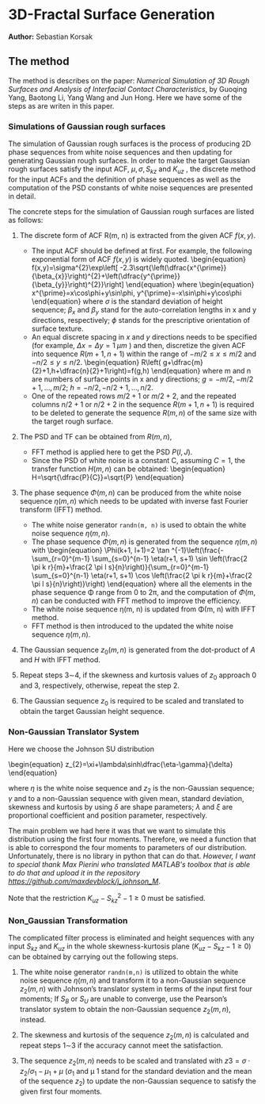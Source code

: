 # 3D-Fractal Surface Generation

**Author:** Sebastian Korsak

## The method
The method is describes on the paper: *Numerical Simulation of 3D Rough Surfaces and Analysis
of Interfacial Contact Characteristics*, by Guoqing Yang, Baotong Li, Yang Wang and Jun Hong. Here we have some of the steps as are writen in this paper.

### Simulations of Gaussian rough surfaces
The simulation of Gaussian rough surfaces is the process of producing 2D phase sequences from white noise sequences and then updating for generating Gaussian rough surfaces. In order to make the target Gaussian rough surfaces satisfy the input ACF, $\mu, \sigma , S_{kz}$ and $K_{uz}$ , the discrete method for the input ACFs and the definition of phase sequences as well as the computation of the PSD
constants of white noise sequences are presented in detail.

The concrete steps for the simulation of Gaussian rough surfaces are listed as follows:

1. The discrete form of ACF R(m, n) is extracted from the given ACF $f (x, y)$.
    *  The input ACF should be defined at first. For example, the following exponential form of ACF $f(x,y)$ is widely quoted.
        \begin{equation}
        f(x,y)=\sigma^{2}\exp\left[ -2.3\sqrt{\left(\dfrac{x^{\prime}}{\beta_{x}}\right)^{2}+\left(\dfrac{y^{\prime}}{\beta_{y}}\right)^{2}}\right]
        \end{equation}
        where
        \begin{equation}
        x^{\prime}=x\cos\phi+y\sin\phi, y^{\prime}=-x\sin\phi+y\cos\phi
        \end{equation}
        where $\sigma$ is the standard deviation of height sequence; $\beta_{x}$ and $\beta_{y}$ stand for the auto-correlation lengths in x and y directions, respectively; $\phi$ stands for the prescriptive orientation of surface texture.
    * An equal discrete spacing in $x$ and $y$ directions needs to be specified (for example, $\Delta x = \Delta y=1 \; \mu m$ ) and then, discretize the given ACF into sequence $R(m+1, n+1)$
        within the range of $-m/2\leq x \leq m/2$ and $-n/2\leq y \leq n/2.$
        \begin{equation}
        R\left( g+\dfrac{m}{2}+1,h+\dfrac{n}{2}+1\right)=f(g,h)
        \end{equation}
        where m and n are numbers of surface points in x and y directions; $g=-m/2, -m/2+1,\dots, m/2$; $h=-n/2, -n/2+1, \dots , n/2$.
    * One of the repeated rows $m/2+1$ or $m/2+2$, and the repeated columns $n/2+1$ or $n/2+2$ in the sequence $R(m+1, n+1)$ is required to be deleted to generate the sequence $R(m, n)$ of the same size with the target rough surface.
    
2. The PSD and TF can be obtained from $R(m, n)$,
    * FFT method is applied here to get the PSD $P(I, J)$.
    * Since the PSD of white noise is a constant C, assuming $C=1$, the transfer function $H (m, n)$ can be obtained:
        \begin{equation}
        H=\sqrt{\dfrac{P}{C}}=\sqrt{P}
        \end{equation}

3. The phase sequence $\Phi(m, n)$ can be produced from the white noise sequence $\eta (m, n)$ which needs to be updated with inverse fast Fourier transform (IFFT) method.

    * The white noise generator `randn(m, n)` is used to obtain the white noise sequence $\eta (m, n)$.
    * The phase sequence $\Phi(m, n)$ is generated from the sequence $\eta(m, n)$ with
    \begin{equation}
    \Phi(k+1, l+1)=2 \tan ^{-1}\left(\frac{-\sum_{r=0}^{m-1} \sum_{s=0}^{n-1} \eta(r+1, s+1) \sin \left(\frac{2 \pi k r}{m}+\frac{2 \pi l s}{n}\right)}{\sum_{r=0}^{m-1} \sum_{s=0}^{n-1} \eta(r+1, s+1) \cos \left(\frac{2 \pi k r}{m}+\frac{2 \pi l s}{n}\right)}\right)
    \end{equation}
    where all the elements in the phase sequence Φ range from 0 to 2π, and the computation of $\Phi(m, n)$ can be conducted with FFT method to improve the efficiency.
    * The white noise sequence η(m, n) is updated from Φ(m, n) with IFFT method.
    * FFT method is then introduced to the updated the white noise sequence $\eta(m,n)$.
4. The Gaussian sequence $z_0 (m, n)$ is generated from the dot-product of $A$ and $H$ with IFFT method.
5. Repeat steps 3∼4, if the skewness and kurtosis values of $z_0$ approach 0 and 3, respectively, otherwise, repeat the step 2.
6. The Gaussian sequence $z_0$ is required to be scaled and translated to obtain the target Gaussian height sequence.

### Non-Gaussian Translator System
Here we choose the Johnson SU distribution

\begin{equation}
z_{2}=\xi+\lambda\sinh\dfrac{\eta-\gamma}{\delta}
\end{equation}

where $\eta$ is the white noise sequence and $z_2$ is the non-Gaussian sequence; $\gamma$ and
to a non-Gaussian sequence with given mean, standard deviation, skewness and kurtosis by using
$\delta$ are shape parameters; $\lambda$ and $\xi$ are proportional coefficient and position parameter, respectively.

The main problem we had here it was that we want to simulate this distribution using the first four moments. Therefore, we need a function that is able to correspond the four moments to parameters of our distribution. Unfortunately, there is no library in python that can do that. *However, I want to special thank Max Pierini who translated MATLAB's toolbox that is able to do that and upload it in the repository https://github.com/maxdevblock/j_johnson_M*.

Note that the restriction $K_{uz}-S_{kz}^{2}-1\geq 0$ must be satisfied.

### Non_Gaussian Transformation
The complicated filter process is eliminated and height sequences with any input $S_{kz}$ and $K _{uz}$ in the whole skewness-kurtosis plane ($K_{uz}-S_{kz}-1\geq 0$) can be obtained by carrying out the following steps.

1. The white noise generator `randn(m,n)` is utilized to obtain the white noise sequence $\eta (m, n)$ and transform it to a non-Gaussian sequence $z_2 (m, n)$ with Johnson’s translator system in terms of the input first four moments; If $S_B$ or $S_U$ are unable to converge, use the Pearson’s translator system to obtain the non-Gaussian sequence $z_2 (m, n)$, instead.

2. The skewness and kurtosis of the sequence $z_2 (m, n)$ is calculated and repeat steps 1∼3 if the accuracy cannot meet the satisfaction.

3. The sequence $z_2 (m, n)$ needs to be scaled and translated with $z3 =\sigma\cdot z_2 /\sigma_1 -\mu_1+\mu$ ($\sigma_1$ and μ 1 stand for the standard deviation and the mean of the sequence $z_2$) to update the non-Gaussian sequence to satisfy the given first four moments.
